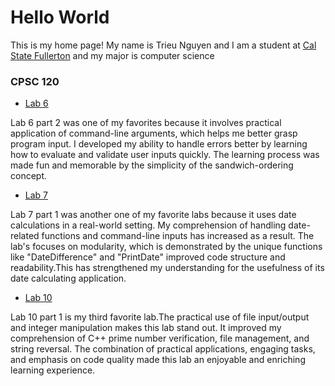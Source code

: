 # Hello World

This is my home page! My name is Trieu Nguyen and I am a student at [Cal State Fullerton](http://www.fullerton.edu/) and my major is computer science

### CPSC 120

* [Lab 6](https://github.com/cpsc-fall-2023/cpsc-120-lab-06-ivan-and-trieu)

Lab 6 part 2 was one of my favorites because it involves practical application of command-line arguments, which helps me better grasp program input. I developed my ability to handle errors better by learning how to evaluate and validate user inputs quickly. The learning process was made fun and memorable by the simplicity of the sandwich-ordering concept.

* [Lab 7](https://github.com/cpsc-fall-2023/cpsc-120-lab-07-ashton-trieu)

Lab 7 part 1 was another one of my favorite labs because it uses date calculations in a real-world setting. My comprehension of handling date-related functions and command-line inputs has increased as a result. The lab's focuses on modularity, which is demonstrated by the unique functions like "DateDifference" and "PrintDate" improved code structure and readability.This has strengthened my understanding for the usefulness of its date calculating application.

* [Lab 10](https://github.com/cpsc-fall-2023/cpsc-120-lab-10-trieu-and-faizan)

Lab 10 part 1 is my third favorite lab.The practical use of file input/output and integer manipulation makes this lab stand out. It improved my comprehension of C++ prime number verification, file management, and string reversal. The combination of practical applications, engaging tasks, and emphasis on code quality made this lab an enjoyable and enriching learning experience.